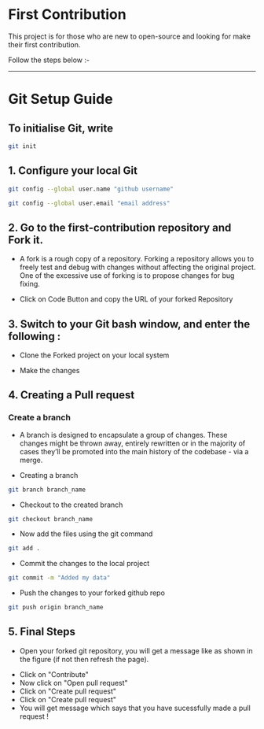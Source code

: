 # First Contribution
<p>This project is for those who are new to open-source and looking for make their first contribution.<p>
<p>Follow the steps below :- </p>

***

# Git Setup Guide
## To initialise Git, write
```bash
git init
```

## 1. Configure your local Git
```bash
git config --global user.name "github username"
```

```bash
git config --global user.email "email address"
```

## 2.  Go to the first-contribution repository and Fork it.
* A fork is a rough copy of a repository. Forking a repository allows you to freely test and debug with changes without affecting the original project. One of the excessive use of forking is to propose changes for bug fixing.


* Click on Code Button and copy the URL of your forked Repository


## 3. Switch to your Git bash window, and enter the following :

* Clone the Forked project on your local system 



* Make the changes


## 4. Creating a Pull request
### Create a branch

* A branch is designed to encapsulate a group of changes. These changes might be thrown away, entirely rewritten or in the majority of cases they’ll be promoted into the main history of the codebase - via a merge.


* Creating a branch

```bash
git branch branch_name
```

* Checkout to the created branch

```bash
git checkout branch_name
```


* Now add the files using the git command

```bash
git add .
```
* Commit the changes to the local project

```bash
git commit -m "Added my data"
```

* Push the changes to your forked github repo
```bash
git push origin branch_name
```

## 5. Final Steps
* Open your forked git repository, you will get a message like as shown in the figure (if not then refresh the page).

- Click on "Contribute"
- Now click on "Open pull request"
- Click on "Create pull request"  
- Click on "Create pull request"
- You will get  message which says that you have sucessfully made a pull request !
